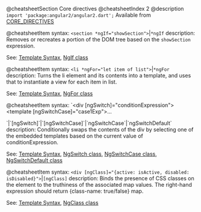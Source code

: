 @cheatsheetSection
Core directives
@cheatsheetIndex 2
@description
`import 'package:angular2/angular2.dart';`
Available from [CORE_DIRECTIVES](/angular/api/angular2.common/CORE_DIRECTIVES-constant)

@cheatsheetItem
syntax:
`<section *ngIf="showSection">`|`*ngIf`
description:
Removes or recreates a portion of the DOM tree based on the `showSection` expression.

See: [Template Syntax](/angular/guide/template-syntax),
[NgIf class](/angular/api/angular2.common/NgIf-class)


@cheatsheetItem
syntax:
`<li *ngFor="let item of list">`|`*ngFor`
description:
Turns the li element and its contents into a template, and uses that to instantiate a view for each item in list.

See: [Template Syntax](/angular/guide/template-syntax),
[NgFor class](/angular/api/angular2.common/NgFor-class)


@cheatsheetItem
syntax:
`<div [ngSwitch]="conditionExpression">
  <template [ngSwitchCase]="case1Exp">...</template>
  <template ngSwitchCase="case2LiteralString">...</template>
  <template ngSwitchDefault>...</template>
</div>`|`[ngSwitch]`|`[ngSwitchCase]`|`ngSwitchCase`|`ngSwitchDefault`
description:
Conditionally swaps the contents of the div by selecting one of the embedded templates based on the current value of conditionExpression.

See: [Template Syntax](/angular/guide/template-syntax),
[NgSwitch class](/angular/api/angular2.common/NgSwitch-class),
[NgSwitchCase class](/angular/api/angular2.common/NgSwitchWhen-class),
[NgSwitchDefault class](/angular/api/angular2.common/NgSwitchDefault-class)

@cheatsheetItem
syntax:
`<div [ngClass]="{active: isActive, disabled: isDisabled}">`|`[ngClass]`
description:
Binds the presence of CSS classes on the element to the truthiness of the associated map values. The right-hand expression should return {class-name: true/false} map.

See: [Template Syntax](/angular/guide/template-syntax),
[NgClass class](/angular/api/angular2.common/NgClass-class)

<!-- Why isn't NgStyle in here or in the TS cheat sheet? -->

